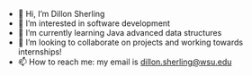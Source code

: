 - 👋 Hi, I’m Dillon Sherling
- 👀 I’m interested in software development
- 🌱 I’m currently learning Java advanced data structures
- 💞️ I’m looking to collaborate on projects and working towards internships!
- 📫 How to reach me: my email is dillon.sherling@wsu.edu

<!---
dsherli/dsherli is a ✨ special ✨ repository because its `README.md` (this file) appears on your GitHub profile.
You can click the Preview link to take a look at your changes.
--->
